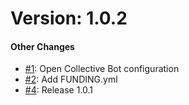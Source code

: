 # Version: 1.0.2


#### Other Changes

* [#1](https://github.com/alex-held/plant-controller/pull/1): Open Collective Bot configuration
* [#2](https://github.com/alex-held/plant-controller/pull/2): Add FUNDING.yml
* [#4](https://github.com/alex-held/plant-controller/pull/4): Release 1.0.1
